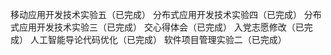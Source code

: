 移动应用开发技术实验五（已完成）
分布式应用开发技术实验四（已完成）
分布式应用开发技术实验三（已完成）
交心得体会（已完成）
入党志愿修改（已完成）
人工智能导论代码优化（已完成）
软件项目管理实验二（已完成）